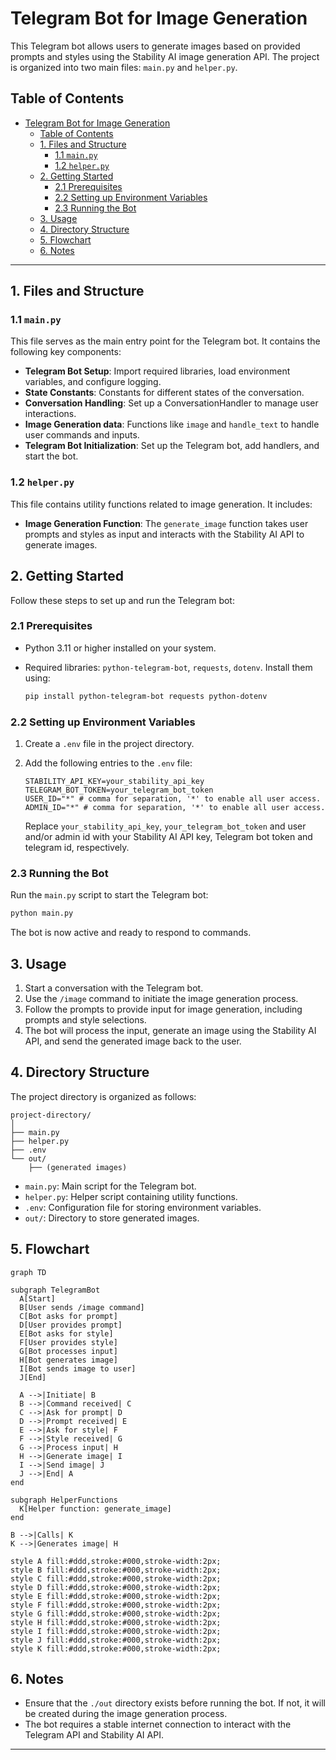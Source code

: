 # Telegram Bot for Image Generation

This Telegram bot allows users to generate images based on provided prompts and styles using the Stability AI image generation API. The project is organized into two main files: `main.py` and `helper.py`.

## Table of Contents

- [Telegram Bot for Image Generation](#telegram-bot-for-image-generation)
  - [Table of Contents](#table-of-contents)
  - [1. Files and Structure](#1-files-and-structure)
    - [1.1 `main.py`](#11-mainpy)
    - [1.2 `helper.py`](#12-helperpy)
  - [2. Getting Started](#2-getting-started)
    - [2.1 Prerequisites](#21-prerequisites)
    - [2.2 Setting up Environment Variables](#22-setting-up-environment-variables)
    - [2.3 Running the Bot](#23-running-the-bot)
  - [3. Usage](#3-usage)
  - [4. Directory Structure](#4-directory-structure)
  - [5. Flowchart](#5-flowchart)
  - [6. Notes](#6-notes)

---

## 1. Files and Structure

### 1.1 `main.py`

This file serves as the main entry point for the Telegram bot. It contains the following key components:

- **Telegram Bot Setup**: Import required libraries, load environment variables, and configure logging.
- **State Constants**: Constants for different states of the conversation.
- **Conversation Handling**: Set up a ConversationHandler to manage user interactions.
- **Image Generation data**: Functions like `image` and `handle_text` to handle user commands and inputs.
- **Telegram Bot Initialization**: Set up the Telegram bot, add handlers, and start the bot.

### 1.2 `helper.py`

This file contains utility functions related to image generation. It includes:

- **Image Generation Function**: The `generate_image` function takes user prompts and styles as input and interacts with the Stability AI API to generate images.

## 2. Getting Started

Follow these steps to set up and run the Telegram bot:

### 2.1 Prerequisites

- Python 3.11 or higher installed on your system.
- Required libraries: `python-telegram-bot`, `requests`, `dotenv`. Install them using:

  ```bash
  pip install python-telegram-bot requests python-dotenv
  ```

### 2.2 Setting up Environment Variables

1. Create a `.env` file in the project directory.
2. Add the following entries to the `.env` file:

    ```dotenv
    STABILITY_API_KEY=your_stability_api_key
    TELEGRAM_BOT_TOKEN=your_telegram_bot_token
    USER_ID="*" # comma for separation, '*' to enable all user access.
    ADMIN_ID="*" # comma for separation, '*' to enable all user access.
    ```

    Replace `your_stability_api_key`, `your_telegram_bot_token` and user and/or admin id  with your Stability AI API key, Telegram bot token and telegram id, respectively.

### 2.3 Running the Bot

Run the `main.py` script to start the Telegram bot:

```bash
python main.py
```

The bot is now active and ready to respond to commands.

## 3. Usage

1. Start a conversation with the Telegram bot.
2. Use the `/image` command to initiate the image generation process.
3. Follow the prompts to provide input for image generation, including prompts and style selections.
4. The bot will process the input, generate an image using the Stability AI API, and send the generated image back to the user.

## 4. Directory Structure

The project directory is organized as follows:

```plaintext
project-directory/
│
├── main.py
├── helper.py
├── .env
└── out/
    ├── (generated images)
```

- `main.py`: Main script for the Telegram bot.
- `helper.py`: Helper script containing utility functions.
- `.env`: Configuration file for storing environment variables.
- `out/`: Directory to store generated images.

## 5. Flowchart

```mermaid
graph TD

subgraph TelegramBot
  A[Start]
  B[User sends /image command]
  C[Bot asks for prompt]
  D[User provides prompt]
  E[Bot asks for style]
  F[User provides style]
  G[Bot processes input]
  H[Bot generates image]
  I[Bot sends image to user]
  J[End]

  A -->|Initiate| B
  B -->|Command received| C
  C -->|Ask for prompt| D
  D -->|Prompt received| E
  E -->|Ask for style| F
  F -->|Style received| G
  G -->|Process input| H
  H -->|Generate image| I
  I -->|Send image| J
  J -->|End| A
end

subgraph HelperFunctions
  K[Helper function: generate_image]
end

B -->|Calls| K
K -->|Generates image| H

style A fill:#ddd,stroke:#000,stroke-width:2px;
style B fill:#ddd,stroke:#000,stroke-width:2px;
style C fill:#ddd,stroke:#000,stroke-width:2px;
style D fill:#ddd,stroke:#000,stroke-width:2px;
style E fill:#ddd,stroke:#000,stroke-width:2px;
style F fill:#ddd,stroke:#000,stroke-width:2px;
style G fill:#ddd,stroke:#000,stroke-width:2px;
style H fill:#ddd,stroke:#000,stroke-width:2px;
style I fill:#ddd,stroke:#000,stroke-width:2px;
style J fill:#ddd,stroke:#000,stroke-width:2px;
style K fill:#ddd,stroke:#000,stroke-width:2px;

```

## 6. Notes

- Ensure that the `./out` directory exists before running the bot. If not, it will be created during the image generation process.
- The bot requires a stable internet connection to interact with the Telegram API and Stability AI API.

---

